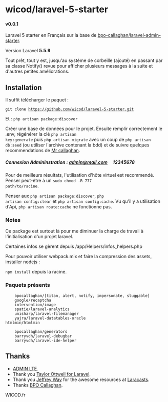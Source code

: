 # wicod/laravel-5-starter
#### v0.0.1

Laravel 5 starter en Français sur la base de <a href="https://github.com/bpocallaghan/laravel-admin-starter" target="_blank">bpo-callaghan/laravel-admin-starter</a>.

Version Laravel <b>5.5.9</b>

Tout prêt, tout y est, jusqu'au système de corbeille (ajouté) en passant par sa classe Notify() revue pour afficher plusieurs messages à la suite et d'autres petites améliorations.

## Installation

Il suffit télécharger le paquet :

<code>git clone https://github.com/wicod/laravel-5-starter.git</code>
<!-- OU <code>composer require wicod/laravel-5-starter</code> -->

Et : <code>php artisan package:discover</code>

Créer une base de données pour le projet.
Ensuite remplir correctement le .env, régénérer la clé <code>php artisan key:generate</code> puis <code>php artisan migrate</code> avec un coup de <code>php artisan db:seed</code> (ou utiliser l'archive contenant la bdd) et de suivre quelques recommendations de <a href="https://github.com/bpocallaghan/laravel-admin-starter" target="_blank">Mr callaghan</a>.

##### Connexion Admininstration : admin@mail.com &nbsp; &nbsp; 12345678

Pour de meilleurs résultats, l'utilisation d'hôte virtuel est recommendé.
Penser peut-être à un <code>sudo chmod -R 777 path/to/racine</code>.

Penser aux <code>php artisan package:discover</code>, <code>php artisan config:clear</code> et <code>php artisan config:cache</code>. Vu qu'il y a utilisation d'Api, <code>php artisan route:cache</code> ne fonctionne pas.

### Notes

Ce package est surtout là pour me diminuer la charge de travail à l'initialisation d'un projet laravel.

Certaines infos se gèrent depuis /app/Helpers/infos_helpers.php

Pour pouvoir utiliser webpack.mix et faire la compression des assets, installer nodejs :

<code>npm install</code> depuis la racine.

### Paquets présents

        bpocallaghan/[titan, alert, notify, impersonate, sluggable]
        google/recaptcha
        intervention/image
        spatie/laravel-analytics
        unisharp/laravel-filemanager
        yajra/laravel-datatables-oracle
	htmlmin/htmlmin

        bpocallaghan/generators
        barryvdh/laravel-debugbar
        barryvdh/laravel-ide-helper

## Thanks
<ul>
<li><a href="https://github.com/almasaeed2010/AdminLTE" target="_blank">ADMIN LTE</a>.</li>
<li>Thank you <a href="https://github.com/taylorotwell" target="_blank">Taylor Ottwell for <a href="http://laravel.com/" target="_blank">Laravel</a>.</li>
<li>Thank you <a href="https://github.com/JeffreyWay" target="_blank">Jeffrey Way</a> for the awesome resources at <a href="https://laracasts.com/" target="_blank">Laracasts</a>.</li>
<li>Thanks <a href="https://github.com/bpocallaghan/laravel-admin-starter" target="_blank">BPO Callaghan</a>.</li>
</ul>

<a hraf="https://www.wicod.fr" target="_blank">WICOD.fr</a>



